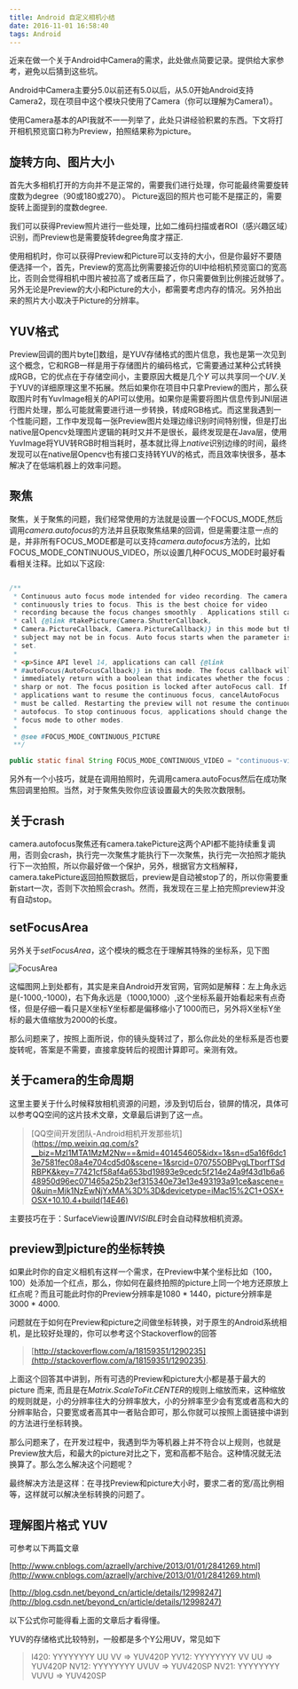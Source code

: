 ```yaml
---
title: Android 自定义相机小结
date: 2016-11-01 16:58:40
tags: Android
---
```


近来在做一个关于Android中Camera的需求，此处做点简要记录。提供给大家参考，避免以后猜到这些坑。

Android中Camera主要分5.0以前还有5.0以后，从5.0开始Android支持Camera2，现在项目中这个模块只使用了Camera（你可以理解为Camera1）。

使用Camera基本的API我就不一一列举了，此处只讲经验积累的东西。下文将打开相机预览窗口称为Preview，拍照结果称为picture。


## 旋转方向、图片大小

首先大多相机打开的方向并不是正常的，需要我们进行处理，你可能最终需要旋转度数为degree（90或180或270）。
Picture返回的照片也可能不是摆正的，需要旋转上面提到的度数degree.

我们可以获得Preview照片进行一些处理，比如二维码扫描或者ROI（感兴趣区域）识别，而Preview也是需要旋转degree角度才摆正.

使用相机时，你可以获得Preview和Picture可以支持的大小，但是你最好不要随便选择一个，首先，Preview的宽高比例需要接近你的UI中给相机预览窗口的宽高比，否则会觉得相机中图片被拉高了或者压扁了，你只需要做到比例接近就够了。另外无论是Preview的大小和Picture的大小，都需要考虑内存的情况。另外拍出来的照片大小取决于Picture的分辨率。

## YUV格式

Preview回调的图片byte[]数组，是YUV存储格式的图片信息，我也是第一次见到这个概念，它和RGB一样是用于存储图片的编码格式，它需要通过某种公式转换成RGB，它的优点在于存储空间小，主要原因大概是几个*Y* 可以共享同一个*UV*.关于YUV的详细原理这里不拓展。然后如果你在项目中只拿Preview的图片，那么获取图片时有YuvImage相关的API可以使用。如果你是需要将图片信息传到JNI层进行图片处理，那么可能就需要进行进一步转换，转成RGB格式。而这里我遇到一个性能问题，工作中发现每一张Preview图片处理边缘识别时间特别慢，但是打出native层Opencv处理图片逻辑的耗时又并不是很长，最终发现是在Java层，使用YuvImage将YUV转RGB时相当耗时，基本就比得上*native*识别边缘的时间，最终发现可以在native层Opencv也有接口支持转YUV的格式，而且效率快很多，基本解决了在低端机器上的效率问题。


## 聚焦

聚焦，关于聚焦的问题，我们经常使用的方法就是设置一个FOCUS_MODE,然后调用*camera.autofocus*的方法并且获取聚焦结果的回调，但是需要注意一点的是，并非所有FOCUS_MODE都是可以支持*camera.autofocus*方法的，比如FOCUS_MODE_CONTINUOUS_VIDEO，所以设置几种FOCUS_MODE时最好看看相关注释。比如以下这段:

``` Java

/**
 * Continuous auto focus mode intended for video recording. The camera
 * continuously tries to focus. This is the best choice for video
 * recording because the focus changes smoothly . Applications still can              
 * call {@link #takePicture(Camera.ShutterCallback,
 * Camera.PictureCallback, Camera.PictureCallback)} in this mode but the
 * subject may not be in focus. Auto focus starts when the parameter is
 * set.
 *
 * <p>Since API level 14, applications can call {@link
 * #autoFocus(AutoFocusCallback)} in this mode. The focus callback will
 * immediately return with a boolean that indicates whether the focus is
 * sharp or not. The focus position is locked after autoFocus call. If
 * applications want to resume the continuous focus, cancelAutoFocus
 * must be called. Restarting the preview will not resume the continuous
 * autofocus. To stop continuous focus, applications should change the
 * focus mode to other modes.
 *
 * @see #FOCUS_MODE_CONTINUOUS_PICTURE
 **/

public static final String FOCUS_MODE_CONTINUOUS_VIDEO = "continuous-video";

```

另外有一个小技巧，就是在调用拍照时，先调用camera.autoFocus然后在成功聚焦回调里拍照。当然，对于聚焦失败你应该设置最大的失败次数限制。

## 关于crash

camera.autofocus聚焦还有camera.takePicture这两个API都不能持续重复调用，否则会crash，执行完一次聚焦才能执行下一次聚焦，执行完一次拍照才能执行下一次拍照，所以你最好做一个保护，另外，根据官方文档解释，camera.takePicture返回拍照数据后，preview是自动被stop了的，所以你需要重新start一次，否则下次拍照会crash。然而，我发现在三星上拍完照preview并没有自动stop。


## setFocusArea

另外关于*setFocusArea*，这个模块的概念在于理解其特殊的坐标系，见下图

![FocusArea](/images/camera_focus_area.png)

这幅图网上到处都有，其实是来自Android开发官网，官网如是解释：左上角永远是(-1000,-1000)，右下角永远是（1000,1000）,这个坐标系最开始看起来有点奇怪，但是仔细一看只是X坐标Y坐标都是偏移缩小了1000而已，另外将X坐标Y坐标的最大值缩放为2000的长度。

那么问题来了，按照上面所说，你的镜头旋转过了，那么你此处的坐标系是否也要旋转呢，答案是不需要，直接拿旋转后的视图计算即可。亲测有效。

## 关于camera的生命周期

这里主要关于什么时候释放相机资源的问题，涉及到切后台，锁屏的情况，具体可以参考QQ空间的这片技术文章，文章最后讲到了这一点。

> [QQ空间开发团队-Android相机开发那些坑](https://mp.weixin.qq.com/s?__biz=MzI1MTA1MzM2Nw==&mid=401454605&idx=1&sn=d5a16f6dc13e7581fec08a4e704cd5d0&scene=1&srcid=070755OBPvgLTborfTSdRBPK&key=77421cf58af4a653bd19893e9cedc5f214e24a9f43d1b6a648950d96ec071465a25b23ef315340e73e13e493193a91ce&ascene=0&uin=Mjk1NzEwNjYxMA%3D%3D&devicetype=iMac15%2C1+OSX+OSX+10.10.4+build(14E46)

主要技巧在于：SurfaceView设置*INVISIBLE*时会自动释放相机资源。


## preview到picture的坐标转换

如果此时你的自定义相机有这样一个需求，在Preview中某个坐标比如（100，100）处添加一个红点，那么，你如何在最终拍照的picture上同一个地方还原放上红点呢？而且可能此时你的Preview分辨率是1080 * 1440，picture分辨率是3000 * 4000.

问题就在于如何在Preview和picture之间做坐标转换，对于原生的Android系统相机，是比较好处理的，你可以参考这个Stackoverflow的回答

> [http://stackoverflow.com/a/18159351/1290235](http://stackoverflow.com/a/18159351/1290235).

上面这个回答其中讲到，所有可选的Preview和picture大小都是基于最大的 picture 而来, 而且是在*Matrix.ScaleToFit.CENTER*的规则上缩放而来，这种缩放的规则就是，小的分辨率往大的分辨率放大，小的分辨率至少会有宽或者高和大的分辨率贴合，只要宽或者高其中一者贴合即可，那么你就可以按照上面链接中讲到的方法进行坐标转换。

那么问题来了，在开发过程中，我遇到华为等机器上并不符合以上规则，也就是Preview放大后，和最大的picture对比之下，宽和高都不贴合。这种情况就无法换算了。那么怎么解决这个问题呢？

最终解决方法是这样：在寻找Preview和picture大小时，要求二者的宽/高比例相等，这样就可以解决坐标转换的问题了。


## 理解图片格式 YUV

可参考以下两篇文章

[http://www.cnblogs.com/azraelly/archive/2013/01/01/2841269.html](http://www.cnblogs.com/azraelly/archive/2013/01/01/2841269.html)

[http://blog.csdn.net/beyond_cn/article/details/12998247](http://blog.csdn.net/beyond_cn/article/details/12998247)

以下公式你可能得看上面的文章后才看得懂。

YUV的存储格式比较特别，一般都是多个Y公用UV，常见如下

> I420: YYYYYYYY UU VV    =>  YUV420P
> YV12: YYYYYYYY VV UU    =>  YUV420P
> NV12: YYYYYYYY UVUV     =>  YUV420SP
> NV21: YYYYYYYY VUVU     =>  YUV420SP
